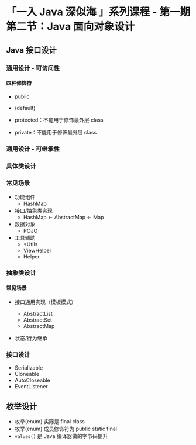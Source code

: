 # 「一入 Java 深似海 」系列课程 - 第一期 第二节：Java 面向对象设计



## Java 接⼝设计



### 通⽤设计 - 可访问性

#### 四种修饰符

- public 

- (default)

- protected：不能用于修饰最外层 class

- private：不能用于修饰最外层 class


### 通⽤设计 - 可继承性



### 具体类设计

### 常⻅场景

- 功能组件
  - HashMap
- 接⼝/抽象类实现
  - HashMap <- AbstractMap <- Map
- 数据对象
  - POJO
- ⼯具辅助
  - *Utils
  - ViewHelper
  - Helper



### 抽象类设计

#### 常⻅场景

- 接⼝通⽤实现（模板模式）

  - AbstractList
  - AbstractSet
  - AbstractMap

- 状态/⾏为继承


### 接口设计

- Serializable
- Cloneable
- AutoCloseable
- EventListener



## 枚举设计

- 枚举(enum) 实际是 final class
- 枚举(enum) 成员修饰符为 public static final 
- `values()` 是 Java 编译器做的字节码提升
